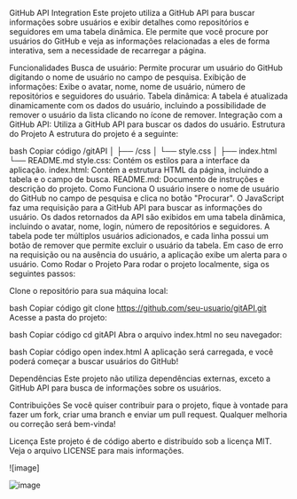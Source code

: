 GitHub API Integration
Este projeto utiliza a GitHub API para buscar informações sobre usuários e exibir detalhes como repositórios e seguidores em uma tabela dinâmica. Ele permite que você procure por usuários do GitHub e veja as informações relacionadas a eles de forma interativa, sem a necessidade de recarregar a página.

Funcionalidades
Busca de usuário: Permite procurar um usuário do GitHub digitando o nome de usuário no campo de pesquisa.
Exibição de informações: Exibe o avatar, nome, nome de usuário, número de repositórios e seguidores do usuário.
Tabela dinâmica: A tabela é atualizada dinamicamente com os dados do usuário, incluindo a possibilidade de remover o usuário da lista clicando no ícone de remover.
Integração com a GitHub API: Utiliza a GitHub API para buscar os dados do usuário.
Estrutura do Projeto
A estrutura do projeto é a seguinte:

bash
Copiar código
/gitAPI
│
├── /css
│   └── style.css
│
├── index.html
└── README.md
style.css: Contém os estilos para a interface da aplicação.
index.html: Contém a estrutura HTML da página, incluindo a tabela e o campo de busca.
README.md: Documento de instruções e descrição do projeto.
Como Funciona
O usuário insere o nome de usuário do GitHub no campo de pesquisa e clica no botão "Procurar".
O JavaScript faz uma requisição para a GitHub API para buscar as informações do usuário.
Os dados retornados da API são exibidos em uma tabela dinâmica, incluindo o avatar, nome, login, número de repositórios e seguidores.
A tabela pode ter múltiplos usuários adicionados, e cada linha possui um botão de remover que permite excluir o usuário da tabela.
Em caso de erro na requisição ou na ausência do usuário, a aplicação exibe um alerta para o usuário.
Como Rodar o Projeto
Para rodar o projeto localmente, siga os seguintes passos:

Clone o repositório para sua máquina local:

bash
Copiar código
git clone https://github.com/seu-usuario/gitAPI.git
Acesse a pasta do projeto:

bash
Copiar código
cd gitAPI
Abra o arquivo index.html no seu navegador:

bash
Copiar código
open index.html
A aplicação será carregada, e você poderá começar a buscar usuários do GitHub!

Dependências
Este projeto não utiliza dependências externas, exceto a GitHub API para busca de informações sobre os usuários.

Contribuições
Se você quiser contribuir para o projeto, fique à vontade para fazer um fork, criar uma branch e enviar um pull request. Qualquer melhoria ou correção será bem-vinda!

Licença
Este projeto é de código aberto e distribuído sob a licença MIT. Veja o arquivo LICENSE para mais informações.

![image]



![image](https://github.com/user-attachments/assets/6cc44c12-0a82-4850-8674-e29b60016300)
